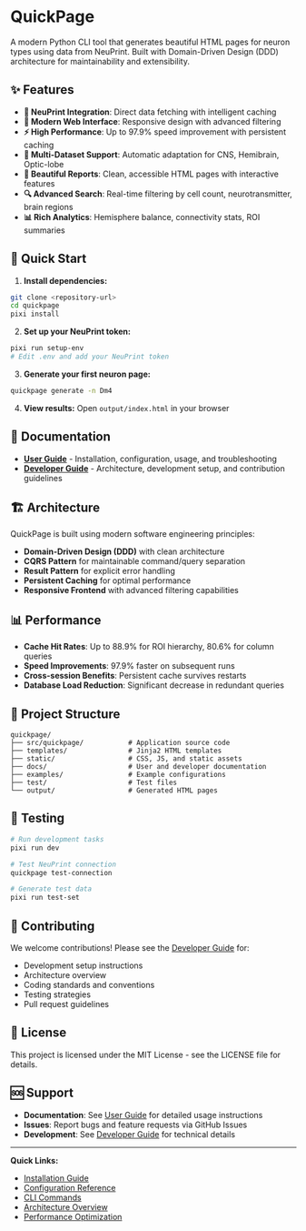 # QuickPage

A modern Python CLI tool that generates beautiful HTML pages for neuron types using data from NeuPrint. Built with Domain-Driven Design (DDD) architecture for maintainability and extensibility.

## ✨ Features

- **🔌 NeuPrint Integration**: Direct data fetching with intelligent caching
- **📱 Modern Web Interface**: Responsive design with advanced filtering
- **⚡ High Performance**: Up to 97.9% speed improvement with persistent caching
- **🧠 Multi-Dataset Support**: Automatic adaptation for CNS, Hemibrain, Optic-lobe
- **🎨 Beautiful Reports**: Clean, accessible HTML pages with interactive features
- **🔍 Advanced Search**: Real-time filtering by cell count, neurotransmitter, brain regions
- **📊 Rich Analytics**: Hemisphere balance, connectivity stats, ROI summaries

## 🚀 Quick Start

1. **Install dependencies:**
```bash
git clone <repository-url>
cd quickpage
pixi install
```

2. **Set up your NeuPrint token:**
```bash
pixi run setup-env
# Edit .env and add your NeuPrint token
```

3. **Generate your first neuron page:**
```bash
quickpage generate -n Dm4
```

4. **View results:**
Open `output/index.html` in your browser

## 📖 Documentation

- **[User Guide](docs/user-guide.md)** - Installation, configuration, usage, and troubleshooting
- **[Developer Guide](docs/developer-guide.md)** - Architecture, development setup, and contribution guidelines

## 🏗️ Architecture

QuickPage is built using modern software engineering principles:

- **Domain-Driven Design (DDD)** with clean architecture
- **CQRS Pattern** for maintainable command/query separation
- **Result Pattern** for explicit error handling
- **Persistent Caching** for optimal performance
- **Responsive Frontend** with advanced filtering capabilities

## 📊 Performance

- **Cache Hit Rates**: Up to 88.9% for ROI hierarchy, 80.6% for column queries
- **Speed Improvements**: 97.9% faster on subsequent runs
- **Cross-session Benefits**: Persistent cache survives restarts
- **Database Load Reduction**: Significant decrease in redundant queries

## 🎯 Project Structure

```
quickpage/
├── src/quickpage/           # Application source code
├── templates/               # Jinja2 HTML templates  
├── static/                  # CSS, JS, and static assets
├── docs/                    # User and developer documentation
├── examples/                # Example configurations
├── test/                    # Test files
└── output/                  # Generated HTML pages
```

## 🧪 Testing

```bash
# Run development tasks
pixi run dev

# Test NeuPrint connection
quickpage test-connection

# Generate test data
pixi run test-set
```

## 🤝 Contributing

We welcome contributions! Please see the [Developer Guide](docs/developer-guide.md) for:

- Development setup instructions
- Architecture overview
- Coding standards and conventions
- Testing strategies
- Pull request guidelines

## 📄 License

This project is licensed under the MIT License - see the LICENSE file for details.

## 🆘 Support

- **Documentation**: See [User Guide](docs/user-guide.md) for detailed usage instructions
- **Issues**: Report bugs and feature requests via GitHub Issues
- **Development**: See [Developer Guide](docs/developer-guide.md) for technical details

---

**Quick Links:**
- [Installation Guide](docs/user-guide.md#installation) 
- [Configuration Reference](docs/user-guide.md#configuration)
- [CLI Commands](docs/user-guide.md#basic-usage)
- [Architecture Overview](docs/developer-guide.md#architecture-overview)
- [Performance Optimization](docs/developer-guide.md#performance-optimizations)